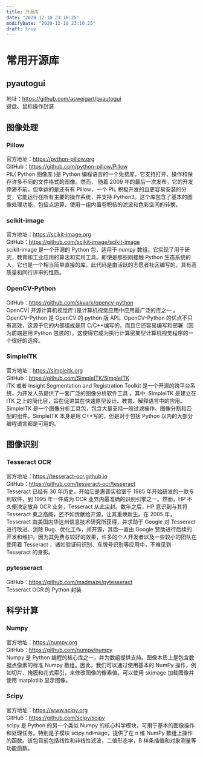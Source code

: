 ```yaml
---
title: 开源库
date: "2020-12-10 23:10:25"
modifyDate: "2020-12-10 23:10:25"
draft: true
---
```

# 常用开源库

## pyautogui

地址：<https://github.com/asweigart/pyautogui>  
键盘、鼠标操作封装

## 图像处理

### Pillow

官方地址：<https://python-pillow.org>  
GitHub：<https://github.com/python-pillow/Pillow>  
PIL( Python 图像库 )是 Python 编程语言的一个免费库，它支持打开、操作和保存许多不同的文件格式的图像。然而， 随着 2009 年的最后一次发布，它的开发停滞不前。但幸运的是还有有 Pillow，一个 PIL 积极开发的且更容易安装的分支，它能运行在所有主要的操作系统，并支持 Python3。这个库包含了基本的图像处理功能，包括点运算、使用一组内置卷积核的滤波和色彩空间的转换。

### scikit-image

官方地址：<https://scikit-image.org>  
GitHub：<https://github.com/scikit-image/scikit-image>  
scikit-image 是一个开源的 Python 包，适用于 numpy 数组。它实现了用于研究，教育和工业应用的算法和实用工具。即使是那些刚接触 Python 生态系统的人，它也是一个相当简单直接的库。此代码是由活跃的志愿者社区编写的，具有高质量和同行评审的性质。

### OpenCV-Python

GitHub：<https://github.com/skvark/opencv-python>  
OpenCV( 开源计算机视觉库 )是计算机视觉应用中应用最广泛的库之一 。OpenCV-Python 是 OpenCV 的 python 版 API。OpenCV-Python 的优点不只有高效，这源于它的内部组成是用 C/C++编写的，而且它还容易编写和部署（因为前端是用 Python 包装的）。这使得它成为执行计算密集型计算机视觉程序的一个很好的选择。

### SimpleITK

官方地址：<https://simpleitk.org>  
GitHub：<https://github.com/SimpleITK/SimpleITK>  
ITK 或者 Insight Segmentation and Registration Toolkit 是一个开源的跨平台系统，为开发人员提供了一套广泛的图像分析软件工具 。其中, SimpleITK 是建立在 ITK 之上的简化层，旨在促进其在快速原型设计、教育、解释语言中的应用。SimpleITK 是一个图像分析工具包，包含大量支持一般过滤操作、图像分割和匹配的组件。SimpleITK 本身是用 C++写的，但是对于包括 Python 以内的大部分编程语言都是可用的。

## 图像识别

### Tesseract OCR

官方地址：<https://tesseract-ocr.github.io>  
GitHub：<https://github.com/tesseract-ocr/tesseract>  
Tesseract 已经有 30 年历史，开始它是惠普实验室于 1985 年开始研发的一款专利软件，到 1995 年一件成为 OCR 业界内最准确的识别引擎之一。然而，HP 不久便决定放弃 OCR 业务，Tesseract 从此尘封。数年之后，HP 意识到与其将 Tesseract 束之高阁，还不如贡献给开源，让其重焕新生。在 2005 年，Tesseract 由美国内华达州信息技术研究所获得，并求助于 Google 对 Tesseract 进行改进、消除 Bug、优化工作，并开源，其后一直由 Google 赞助进行后续的开发和维护。因为其免费与较好的效果，许多的个人开发者以及一些较小的团队在使用着 Tesseract ，诸如验证码识别、车牌号识别等应用中，不难见到 Tesseract 的身影。

### pytesseract

GitHub：<https://github.com/madmaze/pytesseract>  
Tesseract OCR 的 Python 封装

## 科学计算

### Numpy

官方地址：<https://numpy.org>  
GitHub：<https://github.com/numpy/numpy>  
Numpy 是 Python 编程的核心库之一，并为数组提供支持。图像本质上是包含数据点像素的标准 Numpy 数组。因此，我们可以通过使用基本的 NumPy 操作，例如切片、掩膜和花式索引，来修改图像的像素值。可以使用 skimage 加载图像并使用 matplotlib 显示图像。

### Scipy

官方地址：<https://www.scipy.org>  
GitHub：<https://github.com/scipy/scipy>  
scipy 是 Python 的另一个类似 Numpy 的核心科学模块，可用于基本的图像操作和处理任务。特别是子模块 scipy.ndimage，提供了在 n 维 NumPy 数组上操作的函数。该包目前包括线性和非线性滤波，二值形态学，B 样条插值和对象测量等功能函数。
